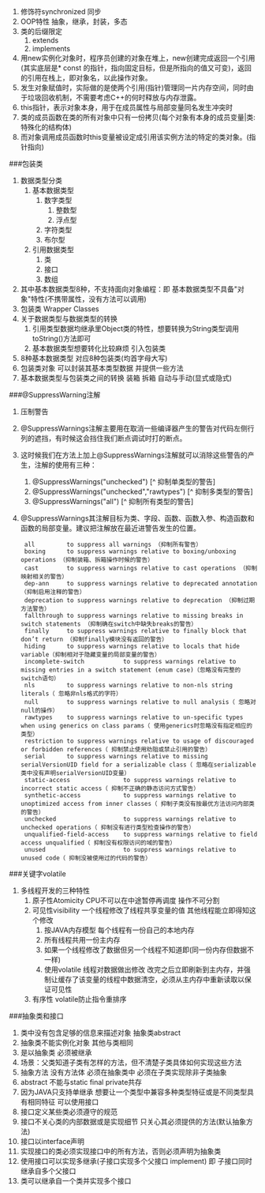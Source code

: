 1. 修饰符synchronized 同步
2. OOP特性 抽象，继承，封装，多态
3. 类的后缀限定
	1. extends
	2. implements
4. 用new实例化对象时，程序员创建的对象在堆上，new创建完成返回一个引用(其实底层是* const 的指针，指向固定目标，但是所指向的值又可变)，返回的引用在栈上，即对象名，以此操作对象。
5. 发生对象赋值时，实际做的是使两个引用(指针)管理同一片内存空间，同时由于垃圾回收机制，不需要考虑C++的何时释放与内存泄露。
6. this指针，表示对象本身，用于在成员属性与局部变量同名发生冲突时
7. 类的成员函数在类的所有对象中只有一份拷贝(每个对象有本身的成员变量|类:特殊化的结构体)
8. 而对象调用成员函数时this变量被设定成引用该实例方法的特定的类对象。(指针指向)

###包装类
1. 数据类型分类
	1. 基本数据类型
		1. 数字类型
			1. 整数型
			2. 浮点型
		2. 字符类型
		3. 布尔型
	2. 引用数据类型 
		1. 类
		2. 接口
		3. 数组
2. 其中基本数据类型8种，不支持面向对象编程：即 基本数据类型不具备"对象"特性(不携带属性，没有方法可以调用)
3. 包装类 Wrapper Classes
4. 关于数据类型与数据类型的转换
	1. 引用类型数据均继承里Object类的特性，想要转换为String类型调用toString()方法即可
	2. 基本数据类型想要转化比较麻烦 引入包装类
5. 8种基本数据类型 对应8种包装类(均首字母大写)
6. 包装类对象 可以封装其基本类型数据 并提供一些方法
7. 基本数据类型与包装类之间的转换 装箱 拆箱 自动与手动(显式或隐式)

###@SuppressWarning注解
1. 压制警告
2. @SuppressWarnings注解主要用在取消一些编译器产生的警告对代码左侧行列的遮挡，有时候这会挡住我们断点调试时打的断点。
3. 这时候我们在方法上加上@SuppressWarnings注解就可以消除这些警告的产生，注解的使用有三种：
	1. @SuppressWarnings("unchecked")  [^ 抑制单类型的警告]
	2. @SuppressWarnings("unchecked","rawtypes")  [^ 抑制多类型的警告]
	3. @SuppressWarnings("all")  [^ 抑制所有类型的警告]
4. @SuppressWarnings其注解目标为类、字段、函数、函数入参、构造函数和函数的局部变量。建议把注解放在最近进警告发生的位置。

		all	        to suppress all warnings （抑制所有警告）
		boxing	    to suppress warnings relative to boxing/unboxing operations （抑制装箱、拆箱操作时候的警告）
		cast	    to suppress warnings relative to cast operations （抑制映射相关的警告）
		dep-ann	    to suppress warnings relative to deprecated annotation （抑制启用注释的警告）
		deprecation	to suppress warnings relative to deprecation （抑制过期方法警告）
		fallthrough	to suppress warnings relative to missing breaks in switch statements （抑制确在switch中缺失breaks的警告）
		finally	    to suppress warnings relative to finally block that don’t return （抑制finally模块没有返回的警告）
		hiding	    to suppress warnings relative to locals that hide variable（抑制相对于隐藏变量的局部变量的警告）
		incomplete-switch			to suppress warnings relative to missing entries in a switch statement (enum case)（忽略没有完整的switch语句）
		nls	        to suppress warnings relative to non-nls string literals（ 忽略非nls格式的字符）
		null	    to suppress warnings relative to null analysis（ 忽略对null的操作）
		rawtypes	to suppress warnings relative to un-specific types when using generics on class params（ 使用generics时忽略没有指定相应的类型）
		restriction	to suppress warnings relative to usage of discouraged or forbidden references（ 抑制禁止使用劝阻或禁止引用的警告）
		serial	    to suppress warnings relative to missing serialVersionUID field for a serializable class（ 忽略在serializable类中没有声明serialVersionUID变量）
		static-access	    		to suppress warnings relative to incorrect static access（ 抑制不正确的静态访问方式警告）
		synthetic-access			to suppress warnings relative to unoptimized access from inner classes（ 抑制子类没有按最优方法访问内部类的警告）
		unchecked	        		to suppress warnings relative to unchecked operations（ 抑制没有进行类型检查操作的警告）
		unqualified-field-access	to suppress warnings relative to field access unqualified（ 抑制没有权限访问的域的警告）
		unused	                    to suppress warnings relative to unused code（ 抑制没被使用过的代码的警告）

###关键字volatile
1. 多线程开发的三种特性
	1. 原子性Atomicity CPU不可以在中途暂停再调度 操作不可分割
	2. 可见性visibility 一个线程修改了线程共享变量的值 其他线程能立即得知这个修改
		1. 按JAVA内存模型 每个线程有一份自己的本地内存
		2. 所有线程共用一份主内存
		3. 如果一个线程修改了数据但另一个线程不知道即(同一份内存但数据不一样)
		4. 使用volatile 线程对数据做出修改 改完之后立即刷新到主内存，并强制让缓存了该变量的线程中数据清空，必须从主内存中重新读取以保证可见性
	3. 有序性 volatile防止指令重排序

###抽象类和接口
1. 类中没有包含足够的信息来描述对象 抽象类abstract
2. 抽象类不能实例化对象 其他与类相同
3. 是以抽象类 必须被继承
4. 场景：父类知道子类有怎样的方法，但不清楚子类具体如何实现这些方法
5. 抽象方法 没有方法体 必须在抽象类中 必须在子类实现除非子类抽象
6. abstract 不能与static final private共存
7. 因为JAVA只支持单继承 想要让一个类型中兼容多种类型特征或是不同类型具有相同特征 可以使用接口
8. 接口定义某些类必须遵守的规范
9. 接口不关心类的内部数据或是实现细节 只关心其必须提供的方法(默认抽象方法)
10. 接口以interface声明
11. 实现接口的类必须实现接口中的所有方法，否则必须声明为抽象类
12. 使用接口可以实现多继承(子接口实现多个父接口 implement) 即 子接口同时继承自多个父接口
13. 类可以继承自一个类并实现多个接口